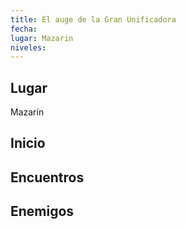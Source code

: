 ```yaml
---
title: El auge de la Gran Unificadora
fecha: 
lugar: Mazarin
niveles: 
---
```


## Lugar

Mazarín

## Inicio



## Encuentros



## Enemigos

